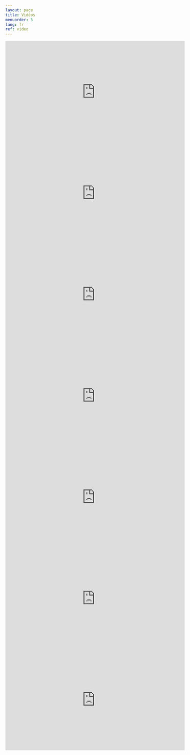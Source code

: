 ```yaml
---
layout: page
title: Vidéos
menuorder: 5
lang: fr
ref: video
---
```



<iframe width="560" height="315" src="https://www.youtube.com/embed/ryRgDhy5AQs?rel=0" frameborder="0" allowfullscreen></iframe>

<iframe width="560" height="315" src="https://www.youtube.com/embed/eDaDl_cECuw?rel=0" frameborder="0" allowfullscreen></iframe>

<iframe width="560" height="315" src="https://www.youtube.com/embed/hwj-8Ht7Wr0?rel=0" frameborder="0" allowfullscreen></iframe>

<iframe width="560" height="315" src="https://www.youtube.com/embed/x1VlnHLCs_I?rel=0" frameborder="0" allowfullscreen></iframe>

<iframe width="560" height="315" src="https://www.youtube.com/embed/M8LZHCqI_jA?rel=0" frameborder="0" allowfullscreen></iframe>

<iframe width="560" height="315" src="https://www.youtube.com/embed/Q-GDw6XXJJA?rel=0" frameborder="0" allowfullscreen></iframe>

<iframe width="560" height="315" src="https://www.youtube.com/embed/RCJMkCGmsok?rel=0" frameborder="0" allowfullscreen></iframe>




